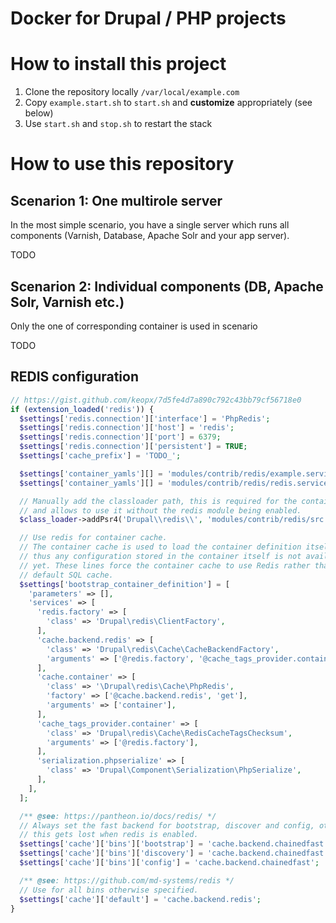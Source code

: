 # Docker for Drupal / PHP projects


# How to install this project

1. Clone the repository locally `/var/local/example.com`
1. Copy `example.start.sh` to `start.sh` and **customize** appropriately (see below)
1. Use `start.sh` and `stop.sh` to restart the stack

# How to use this repository

## Scenarion 1: One multirole server

In the most simple scenario, you have a single server which runs all components (Varnish, Database, Apache Solr and your app server).

TODO

## Scenarion 2: Individual components (DB, Apache Solr, Varnish etc.)

Only the one of corresponding container is used in scenario

TODO


## REDIS configuration

```php
// https://gist.github.com/keopx/7d5fe4d7a890c792c43bb79cf56718e0
if (extension_loaded('redis')) {
  $settings['redis.connection']['interface'] = 'PhpRedis';
  $settings['redis.connection']['host'] = 'redis';
  $settings['redis.connection']['port'] = 6379;
  $settings['redis.connection']['persistent'] = TRUE;
  $settings['cache_prefix'] = 'TODO_';

  $settings['container_yamls'][] = 'modules/contrib/redis/example.services.yml';
  $settings['container_yamls'][] = 'modules/contrib/redis/redis.services.yml';

  // Manually add the classloader path, this is required for the container cache bin definition below
  // and allows to use it without the redis module being enabled.
  $class_loader->addPsr4('Drupal\\redis\\', 'modules/contrib/redis/src');

  // Use redis for container cache.
  // The container cache is used to load the container definition itself, and
  // thus any configuration stored in the container itself is not available
  // yet. These lines force the container cache to use Redis rather than the
  // default SQL cache.
  $settings['bootstrap_container_definition'] = [
    'parameters' => [],
    'services' => [
      'redis.factory' => [
        'class' => 'Drupal\redis\ClientFactory',
      ],
      'cache.backend.redis' => [
        'class' => 'Drupal\redis\Cache\CacheBackendFactory',
        'arguments' => ['@redis.factory', '@cache_tags_provider.container', '@serialization.phpserialize'],
      ],
      'cache.container' => [
        'class' => '\Drupal\redis\Cache\PhpRedis',
        'factory' => ['@cache.backend.redis', 'get'],
        'arguments' => ['container'],
      ],
      'cache_tags_provider.container' => [
        'class' => 'Drupal\redis\Cache\RedisCacheTagsChecksum',
        'arguments' => ['@redis.factory'],
      ],
      'serialization.phpserialize' => [
        'class' => 'Drupal\Component\Serialization\PhpSerialize',
      ],
    ],
  ];

  /** @see: https://pantheon.io/docs/redis/ */
  // Always set the fast backend for bootstrap, discover and config, otherwise
  // this gets lost when redis is enabled.
  $settings['cache']['bins']['bootstrap'] = 'cache.backend.chainedfast';
  $settings['cache']['bins']['discovery'] = 'cache.backend.chainedfast';
  $settings['cache']['bins']['config'] = 'cache.backend.chainedfast';

  /** @see: https://github.com/md-systems/redis */
  // Use for all bins otherwise specified.
  $settings['cache']['default'] = 'cache.backend.redis';
}
```